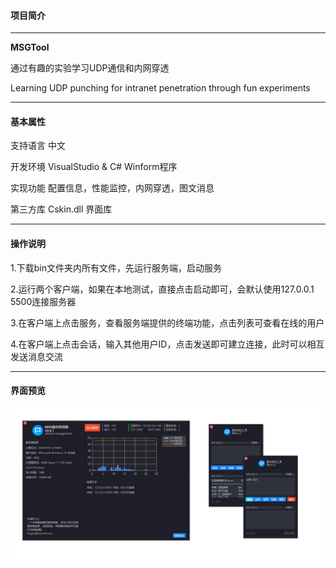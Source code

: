 #### 项目简介 

------

**MSGTool**

通过有趣的实验学习UDP通信和内网穿透

Learning UDP punching for intranet penetration through fun experiments

------

#### 基本属性 

支持语言	中文

开发环境	VisualStudio  & C#  Winform程序

实现功能	配置信息，性能监控，内网穿透，图文消息

第三方库	Cskin.dll 界面库

------

#### 操作说明

1.下载bin文件夹内所有文件，先运行服务端，启动服务

2.运行两个客户端，如果在本地测试，直接点击启动即可，会默认使用127.0.0.1 5500连接服务器

3.在客户端上点击服务，查看服务端提供的终端功能，点击列表可查看在线的用户

4.在客户端上点击会话，输入其他用户ID，点击发送即可建立连接，此时可以相互发送消息交流

------

#### 界面预览 
![image](img/2.png)
